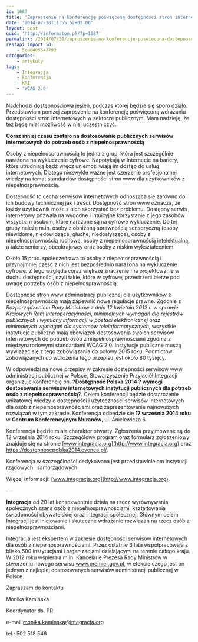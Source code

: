 ```yaml
---
id: 1087
title: 'Zaproszenie na konferencję poświęconą dostępności stron internetowych'
date: '2014-07-30T11:55:52+02:00'
layout: post
guid: 'http://informaton.pl/?p=1087'
permalink: /2014/07/30/zaproszenie-na-konferencje-poswiecona-dostepnosci-stron-internetowych/
restapi_import_id:
    - 5ca8405547793
categories:
    - artykuły
tags:
    - Integracja
    - konferencja
    - KRI
    - 'WCAG 2.0'
---
```


Nadchodzi dostępnościowa jesień, podczas której będzie się sporo działo. Przedstawiam poniżej zaproszenie na konferencję poświęconą wdrażaniu dostępności stron internetowych w sektorze publicznym. Mam nadzieję, że też będę miał możliwość w niej uczestniczyć.

**Coraz mniej czasu zostało na dostosowanie publicznych serwisów internetowych do potrzeb osób z niepełnosprawnością**

Osoby z niepełnosprawnością to jedna z grup, która jest szczególnie narażona na wykluczenie cyfrowe. Napotykają w Internecie na bariery, które utrudniają bądź wręcz uniemożliwiają im dostęp do usług internetowych. Dlatego niezwykle ważne jest szerzenie profesjonalnej wiedzy na temat standardów dostępności stron www dla użytkowników z niepełnosprawnością.

Dostępność to cecha serwisów internetowych odnosząca się zarówno do ich budowy technicznej jak i treści. Dostępność stron www oznacza, że każdy użytkownik może z nich skorzystać bez problemu. Dostępny serwis internetowy pozwala na wygodne i intuicyjne korzystanie z jego zasobów wszystkim osobom, które narażone są na cyfrowe wykluczenie. Do tej grupy należą m.in. osoby z obniżoną sprawnością sensoryczną (osoby niewidome, niedowidzące, głuche, niedosłyszące), osoby z niepełnosprawnością ruchową, osoby z niepełnosprawnością intelektualną, a także seniorzy, obcokrajowcy oraz osoby z niskim wykształceniem.

Około 15 proc. społeczeństwa to osoby z niepełnosprawnością i przynajmniej część z nich jest bezpośrednio narażona na wykluczenie cyfrowe. Z tego względu coraz większe znaczenie ma projektowanie w duchu dostępności, czyli takie, które w cyfrowej przestrzeni bierze pod uwagę potrzeby osób z niepełnosprawnością.

Dostępność stron www administracji publicznej dla użytkowników z niepełnosprawnością mają zapewnić nowe regulacje prawne. Zgodnie z *Rozporządzeniem Rady Ministrów z dnia 12 kwietnia 2012 r. w sprawie Krajowych Ram Interoperacyjności, minimalnych wymagań dla rejestrów publicznych i wymiany informacji w postaci elektronicznej oraz minimalnych wymagań dla systemów teleinformatycznych*, wszystkie instytucje publiczne mają obowiązek dostosowania swoich serwisów internetowych do potrzeb osób z niepełnosprawnościami zgodnie z międzynarodowymi standardami WCAG 2.0. Instytucje publiczne muszą wywiązać się z tego zobowiązania do połowy 2015 roku. Podmiotów zobowiązanych do wdrożenia tego przepisu jest około 80 tysięcy.

W odpowiedzi na nowe przepisy w zakresie dostępności serwisów www administracji publicznej w Polsce, Stowarzyszenie Przyjaciół Integracji organizuje konferencję pn. **?Dostępność Polska 2014 ? wymogi dostosowania serwisów internetowych instytucji publicznych dla potrzeb osób z niepełnosprawnością?**. Celem konferencji będzie dostarczenie unikatowej wiedzy o dostępności i użyteczności serwisów internetowych dla osób z niepełnosprawnościami oraz zaprezentowanie najnowszych rozwiązań w tym zakresie. Konferencja odbędzie się **17 września 2014 roku** w **Centrum Konferencyjnym Muranów**, ul. Anielewicza 6.

Konferencja będzie miała charakter otwarty. Zgłoszenia przyjmowane są do 12 września 2014 roku. Szczegółowy program oraz formularz zgłoszeniowy znajduje się na stronie [www.integracja.org](http://www.integracja.org) oraz <https://dostepnoscpolska2014.evenea.pl/>.

Konferencja w szczególności dedykowana jest przedstawicielom instytucji rządowych i samorządowych.

Więcej informacji: [www.integracja.org](http://www.integracja.org).

—–

**Integracja** od 20 lat konsekwentnie działa na rzecz wyrównywania społecznych szans osób z niepełnosprawnościami, kształtowania świadomości obywatelskiej oraz integracji społecznej. Głównym celem Integracji jest inicjowanie i skuteczne wdrażanie rozwiązań na rzecz osób z niepełnosprawnościami.

Integracja jest ekspertem w zakresie dostępności serwisów internetowych dla osób z niepełnosprawnościami. Przez ostatnie 3 lata współpracowała z blisko 500 instytucjami i organizacjami działającymi na terenie całego kraju. W 2012 roku wspierała m.in. Kancelarię Prezesa Rady Ministrów w stworzeniu nowego serwisu www.premier.gov.pl, w efekcie czego jest on jednym z najlepiej dostosowanych serwisów administracji publicznej w Polsce.

Zapraszam do kontaktu

Monika Kamińska

Koordynator ds. PR

e-mail:<monika.kaminska@integracja.org>

tel.: 502 518 546